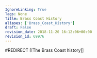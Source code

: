 ```yaml
---
IgnoreLinking: True
Tags: None
Title: Brass Coast History
aliases: ['Brass_Coast_History']
draft: False
revision_date: 2018-11-20 16:12:06+00:00
revision_id: 69976
---
```


#REDIRECT [[The Brass Coast history]]